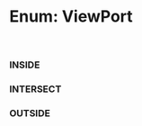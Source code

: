 # Enum: ViewPort

<br/>

### INSIDE

<Enum name="ViewPort" member="INSIDE" value="'inside'" refpath="viewport" />

### INTERSECT

<Enum name="ViewPort" member="INTERSECT" value="'intersect'" refpath="viewport" />

### OUTSIDE

<Enum name="ViewPort" member="OUTSIDE" value="'outside'" refpath="viewport" />

<script setup>
import Enum from '../../../../../components/api/Enum.vue';
</script>
